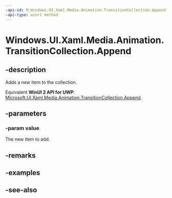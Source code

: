 ```yaml
---
-api-id: M:Windows.UI.Xaml.Media.Animation.TransitionCollection.Append(Windows.UI.Xaml.Media.Animation.Transition)
-api-type: winrt method
---
```


<!-- Method syntax
public void Append(Windows.UI.Xaml.Media.Animation.Transition value)
-->

# Windows.UI.Xaml.Media.Animation.TransitionCollection.Append

## -description
Adds a new item to the collection.

Equivalent **WinUI 2 API for UWP**: [Microsoft.UI.Xaml.Media.Animation.TransitionCollection.Append](/windows/winui/api/microsoft.ui.xaml.media.animation.transitioncollection.append).

## -parameters
### -param value
The new item to add.

## -remarks

## -examples

## -see-also
